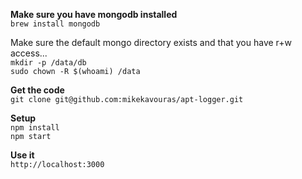 **Make sure you have mongodb installed**  
`brew install mongodb`  

Make sure the default mongo directory exists and that you have r+w access...  
`mkdir -p /data/db`  
`sudo chown -R $(whoami) /data`

**Get the code**  
`git clone git@github.com:mikekavouras/apt-logger.git`  

**Setup**  
`npm install`    
`npm start`  

**Use it**  
`http://localhost:3000`  

